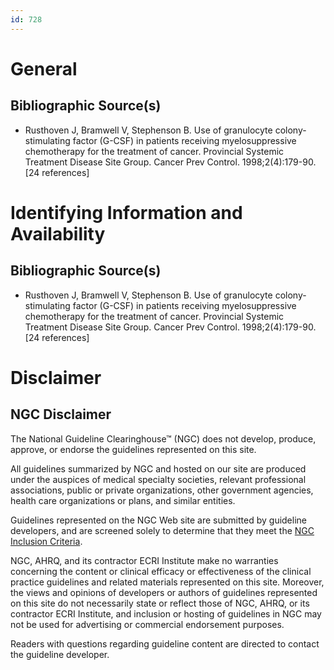 ```yaml
---
id: 728
---
```


# General

## Bibliographic Source(s)

- Rusthoven J, Bramwell V, Stephenson B. Use of granulocyte colony-stimulating factor (G-CSF) in patients receiving myelosuppressive chemotherapy for the treatment of cancer. Provincial Systemic Treatment Disease Site Group. Cancer Prev Control. 1998;2(4):179-90. [24 references]

# Identifying Information and Availability

## Bibliographic Source(s)

- Rusthoven J, Bramwell V, Stephenson B. Use of granulocyte colony-stimulating factor (G-CSF) in patients receiving myelosuppressive chemotherapy for the treatment of cancer. Provincial Systemic Treatment Disease Site Group. Cancer Prev Control. 1998;2(4):179-90. [24 references]

# Disclaimer

## NGC Disclaimer

The National Guideline Clearinghouse™ (NGC) does not develop, produce, approve, or endorse the guidelines represented on this site.

All guidelines summarized by NGC and hosted on our site are produced under the auspices of medical specialty societies, relevant professional associations, public or private organizations, other government agencies, health care organizations or plans, and similar entities.

Guidelines represented on the NGC Web site are submitted by guideline developers, and are screened solely to determine that they meet the [NGC Inclusion Criteria](/help-and-about/summaries/inclusion-criteria).

NGC, AHRQ, and its contractor ECRI Institute make no warranties concerning the content or clinical efficacy or effectiveness of the clinical practice guidelines and related materials represented on this site. Moreover, the views and opinions of developers or authors of guidelines represented on this site do not necessarily state or reflect those of NGC, AHRQ, or its contractor ECRI Institute, and inclusion or hosting of guidelines in NGC may not be used for advertising or commercial endorsement purposes.

Readers with questions regarding guideline content are directed to contact the guideline developer.

